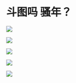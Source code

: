 # 斗图吗 骚年？

![](http://wx1.sinaimg.cn/large/61457563ly1fjsojhf4wrj206o06ogmj.jpg)

![](http://wx4.sinaimg.cn/large/61457563ly1fjsopwbxrgj206o06ojso.jpg)

![](http://wx3.sinaimg.cn/large/61457563ly1fjsolvhqhvj206o06ot9f.jpg)

![](http://wx2.sinaimg.cn/large/61457563ly1fjsoslypgnj206o06oq3e.jpg)

![](http://wx2.sinaimg.cn/large/61457563ly1fjsosmiftlj206o06oab6.jpg)
